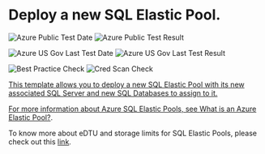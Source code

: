 # Deploy a new SQL Elastic Pool.

![Azure Public Test Date](https://azurequickstartsservice.blob.core.windows.net/badges/101-sql-elastic-pool-create/PublicLastTestDate.svg)
![Azure Public Test Result](https://azurequickstartsservice.blob.core.windows.net/badges/101-sql-elastic-pool-create/PublicDeployment.svg)

![Azure US Gov Last Test Date](https://azurequickstartsservice.blob.core.windows.net/badges/101-sql-elastic-pool-create/FairfaxLastTestDate.svg)
![Azure US Gov Last Test Result](https://azurequickstartsservice.blob.core.windows.net/badges/101-sql-elastic-pool-create/FairfaxDeployment.svg)

![Best Practice Check](https://azurequickstartsservice.blob.core.windows.net/badges/101-sql-elastic-pool-create/BestPracticeResult.svg)
![Cred Scan Check](https://azurequickstartsservice.blob.core.windows.net/badges/101-sql-elastic-pool-create/CredScanResult.svg)

<a href="https://portal.azure.com/#create/Microsoft.Template/uri/https%3A%2F%2Fraw.githubusercontent.com%2Fazure%2Fazure-quickstart-templates%2Fmaster%2F101-sql-elastic-pool-create%2Fazuredeploy.json" target="_blank">

This template allows you to deploy a new SQL Elastic Pool with its new
associated SQL Server and new SQL Databases to assign to it.

For more information about Azure SQL Elastic Pools, see
[What is an Azure Elastic Pool?](https://docs.microsoft.com/en-us/azure/sql-database/sql-database-elastic-pool).

To know more about eDTU and storage limits for SQL Elastic Pools, please check
out this
[link](https://docs.microsoft.com/en-us/azure/sql-database/sql-database-elastic-pool#edtu-and-storage-limits-for-elastic-pools).

